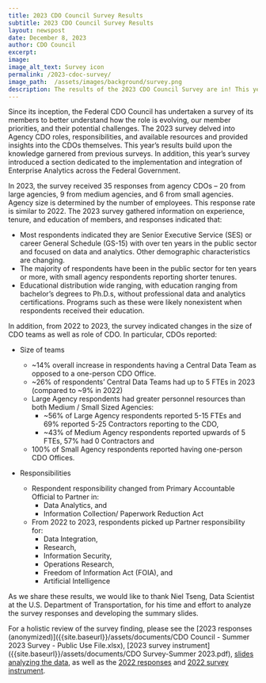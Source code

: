 ```yaml
---
title: 2023 CDO Council Survey Results
subtitle: 2023 CDO Council Survey Results
layout: newspost
date: December 8, 2023
author: CDO Council
excerpt:
image: 
image_alt_text: Survey icon
permalink: /2023-cdoc-survey/
image_path:  /assets/images/background/survey.png
description: The results of the 2023 CDO Council Survey are in! This year the survey explored Agency CDO roles, responsibilities, and available resources. Additionally, this year's survey introduced a section dedicated to the implementation and integration of Enterprise Analytics across the Federal Government.
---
```


Since its inception, the Federal CDO Council has undertaken a survey of its members to better understand how the role is evolving, our member priorities, and their potential challenges. The 2023 survey delved into Agency CDO roles, responsibilities, and available resources and provided insights into the CDOs themselves. This year’s results build upon the knowledge garnered from previous surveys. In addition, this year’s survey introduced a section dedicated to the implementation and integration of Enterprise Analytics across the Federal Government.

In 2023, the survey received 35 responses from agency CDOs – 20 from large agencies, 9 from medium agencies, and 6 from small agencies. Agency size is determined by the number of employees. This response rate is similar to 2022. The 2023 survey gathered information on experience, tenure, and education of members, and responses indicated that:

- Most respondents indicated they are Senior Executive Service (SES) or career General Schedule (GS-15) with over ten years in the public sector and focused on data and analytics. Other demographic characteristics are changing.
- The majority of respondents have been in the public sector for ten years or more, with small agency respondents reporting shorter tenures.
- Educational distribution wide ranging, with education ranging from bachelor’s degrees to Ph.D.s, without professional data and analytics certifications. Programs such as these were likely nonexistent when respondents received their education.

In addition, from 2022 to 2023, the survey indicated changes in the size of CDO teams as well as role of CDO. In particular, CDOs reported:

- Size of teams
  - ~14% overall increase in respondents having a Central Data Team as opposed to a one-person CDO Office.
  - ~26% of respondents’ Central Data Teams had up to 5 FTEs in 2023 (compared to ~9% in 2022)
  - Large Agency respondents had greater personnel resources than both Medium / Small Sized Agencies: 
    - ~56% of Large Agency respondents reported 5-15 FTEs and 69% reported 5-25 Contractors reporting to the CDO, 
    - ~43% of Medium Agency respondents reported upwards of 5 FTEs, 57% had 0 Contractors and
  - 100% of Small Agency respondents reported having one-person CDO Offices.

- Responsibilities
  - Respondent responsibility changed from Primary Accountable Official to Partner in: 
    - Data Analytics, and
    - Information Collection/ Paperwork Reduction Act
  - From 2022 to 2023, respondents picked up Partner responsibility for: 
    - Data Integration,
    - Research,
    - Information Security,
    - Operations Research,
    - Freedom of Information Act (FOIA), and 
    - Artificial Intelligence

As we share these results, we would like to thank Niel Tseng, Data Scientist at the U.S. Department of Transportation, for his time and effort to analyze the survey responses and developing the summary slides.

For a holistic review of the survey finding, please see the [2023 responses (anonymized)]({{site.baseurl}}/assets/documents/CDO Council - Summer 2023 Survey - Public Use File.xlsx), [2023 survey instrument]({{site.baseurl}}/assets/documents/CDO Survey-Summer 2023.pdf), [slides analyzing the data]({{site.baseurl}}/assets/documents/cdoc_final_10_26_2023.pdf), as well as the [2022 responses]({{site.baseurl}}/assets/documents/cdo_survey_responses_2022_Public-file.xlsx) and [2022 survey instrument]({{site.baseurl}}/assets/documents/CDO_Council_-_January_2022_Survey.pdf).

